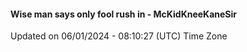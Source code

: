 #### Wise man says only fool rush in - McKidKneeKaneSir
Updated on 06/01/2024 - 08:10:27 (UTC) Time Zone
